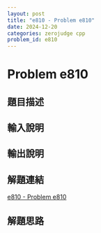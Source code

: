 ```yaml
---
layout: post
title: "e810 - Problem e810"
date: 2024-12-20
categories: zerojudge cpp
problem_id: e810
---
```


# Problem e810

## 題目描述



## 輸入說明



## 輸出說明



## 解題連結

[e810 - Problem e810](https://zerojudge.tw/ShowProblem?problemid=e810)

## 解題思路

